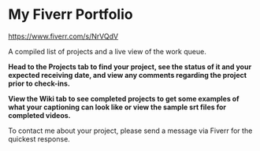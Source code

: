 # My Fiverr Portfolio
https://www.fiverr.com/s/NrVQdV

A compiled list of projects and a live view of the work queue.

**Head to the Projects tab to find your project, see the status of it and your expected receiving date, and view any comments regarding the project prior to check-ins.**

**View the Wiki tab to see completed projects to get some examples of what your captioning can look like or view the sample srt files for completed videos.**

To contact me about your project, please send a message via Fiverr for the quickest response. 

